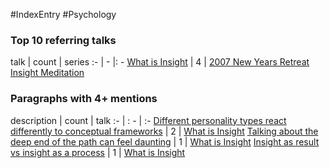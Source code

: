 #IndexEntry #Psychology

### Top 10 referring talks
talk | count | series
:- | - |: -
<a data-href="What is Insight" href="What+is+Insight" class="internal-link">What is Insight</a> | 4 | <a data-href="2007 New Years Retreat Insight Meditation" href="2007+New+Years+Retreat+Insight+Meditation" class="internal-link">2007 New Years Retreat Insight Meditation</a>

### Paragraphs with 4+ mentions
description | count | talk
:- | : - | :-
<a aria-label-position="top" aria-label="What is Insight > Different personality types react differently to conceptual frameworks" data-href="What is Insight#Different personality types react differently to conceptual frameworks" href="What+is+Insight#Different+personality+types+react+differently+to+conceptual+frameworks" class="internal-link">Different personality types react differently to conceptual frameworks</a> | 2 | <a data-href="What is Insight" href="What+is+Insight" class="internal-link">What is Insight</a>
<a aria-label-position="top" aria-label="What is Insight > Talking about the deep end of the path can feel daunting" data-href="What is Insight#Talking about the deep end of the path can feel daunting" href="What+is+Insight#Talking+about+the+deep+end+of+the+path+can+feel+daunting" class="internal-link">Talking about the deep end of the path can feel daunting</a> | 1 | <a data-href="What is Insight" href="What+is+Insight" class="internal-link">What is Insight</a>
<a aria-label-position="top" aria-label="What is Insight > Insight as result vs insight as a process" data-href="What is Insight#Insight as result vs insight as a process" href="What+is+Insight#Insight+as+result+vs+insight+as+a+process" class="internal-link">Insight as result vs insight as a process</a> | 1 | <a data-href="What is Insight" href="What+is+Insight" class="internal-link">What is Insight</a>

